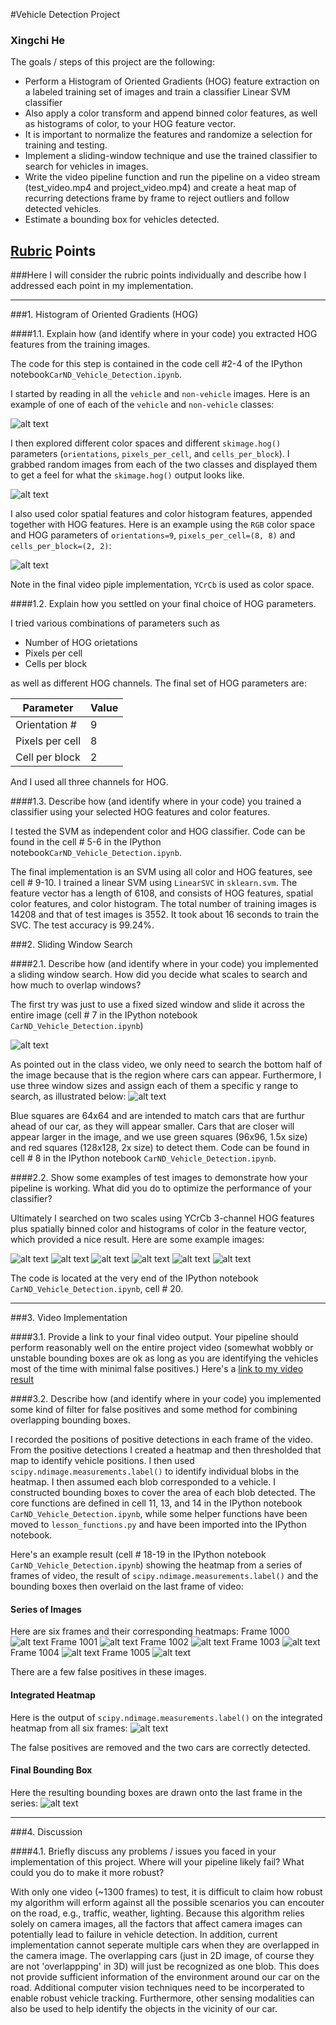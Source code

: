 


#Vehicle Detection Project

### Xingchi He


The goals / steps of this project are the following:

* Perform a Histogram of Oriented Gradients (HOG) feature extraction on a labeled training set of images and train a classifier Linear SVM classifier
* Also apply a color transform and append binned color features, as well as histograms of color, to your HOG feature vector. 
* It is important to normalize the features and randomize a selection for training and testing.
* Implement a sliding-window technique and use the trained classifier to search for vehicles in images.
* Write the video pipeline function and run the pipeline on a video stream (test_video.mp4 and project_video.mp4) and create a heat map of recurring detections frame by frame to reject outliers and follow detected vehicles.
* Estimate a bounding box for vehicles detected.

[//]: # (Image References)
[example_car_not_car]: ./output_images/example_car_not_car.png
[example_hog_feature]: ./output_images/example_hog_feature.png
[example_combined_normalized_feature]: ./output_images/example_combined_normalized_feature.png
[sliding_window]: ./output_images/sliding_window.png
[multi_scale_sliding_window]: ./output_images/multi_scale_sliding_window.png
[testimg1]: ./output_images/testimg1.png
[testimg2]: ./output_images/testimg2.png
[testimg3]: ./output_images/testimg3.png
[testimg4]: ./output_images/testimg4.png
[testimg5]: ./output_images/testimg5.png
[testimg6]: ./output_images/testimg6.png
[bboxes_and_heat_1]: ./output_images/bboxes_and_heat_frame_1000.png
[bboxes_and_heat_2]: ./output_images/bboxes_and_heat_frame_1001.png
[bboxes_and_heat_3]: ./output_images/bboxes_and_heat_frame_1002.png
[bboxes_and_heat_4]: ./output_images/bboxes_and_heat_frame_1003.png
[bboxes_and_heat_5]: ./output_images/bboxes_and_heat_frame_1004.png
[bboxes_and_heat_6]: ./output_images/bboxes_and_heat_frame_1005.png
[labels_map]: ./output_images/labels_map_frame_1000.png
[output_bboxes]: ./output_images/output_bboxes_frame_1005.png
[project_video]: ./project_video_vehicle_detection.mp4

## [Rubric](https://review.udacity.com/#!/rubrics/513/view) Points
###Here I will consider the rubric points individually and describe how I addressed each point in my implementation.  

---
###1. Histogram of Oriented Gradients (HOG)

####1.1. Explain how (and identify where in your code) you extracted HOG features from the training images.

The code for this step is contained in the code cell #2-4 of the IPython notebook`CarND_Vehicle_Detection.ipynb`.  

I started by reading in all the `vehicle` and `non-vehicle` images.  Here is an example of one of each of the `vehicle` and `non-vehicle` classes:

![alt text][example_car_not_car]

I then explored different color spaces and different `skimage.hog()` parameters (`orientations`, `pixels_per_cell`, and `cells_per_block`).  I grabbed random images from each of the two classes and displayed them to get a feel for what the `skimage.hog()` output looks like.

![alt text][example_hog_feature]

I also used color spatial features and color histogram features, appended together with HOG features. Here is an example using the `RGB` color space and HOG parameters of `orientations=9`, `pixels_per_cell=(8, 8)` and `cells_per_block=(2, 2)`:

![alt text][example_combined_normalized_feature]

Note in the final video piple implementation, `YCrCb` is used as color space.

####1.2. Explain how you settled on your final choice of HOG parameters.

I tried various combinations of parameters such as 

* Number of HOG orietations
* Pixels per cell
* Cells per block

as well as different HOG channels. The final set of HOG parameters are:

| Parameter       | Value| 
|-----------------|---|
| Orientation #   | 9 | 
| Pixels per cell | 8 | 
| Cell per block  | 2 | 

And I used all three channels for HOG.

####1.3. Describe how (and identify where in your code) you trained a classifier using your selected HOG features and color features.

I tested the SVM as independent color and HOG classifier. Code can be found in the cell # 5-6 in the IPython notebook`CarND_Vehicle_Detection.ipynb`. 

The final implementation is an SVM using all color and HOG features, see cell # 9-10. I trained a linear SVM using `LinearSVC` in `sklearn.svm`. The feature vector has a length of 6108, and consists of HOG features, spatial color features, and color histogram. The total number of training images is 14208 and that of test images is 3552. It took about 16 seconds to train the SVC. The test accuracy is 99.24%.

###2. Sliding Window Search

####2.1. Describe how (and identify where in your code) you implemented a sliding window search.  How did you decide what scales to search and how much to overlap windows?

The first try was just to use a fixed sized window and slide it across the entire image (cell # 7 in the IPython notebook `CarND_Vehicle_Detection.ipynb`)

![alt text][sliding_window]

As pointed out in the class video, we only need to search the bottom half of the image because that is the region where cars can appear. Furthermore, I use three window sizes and assign each of them a specific y range to search, as illustrated below:
![alt text][multi_scale_sliding_window]

Blue squares are 64x64 and are intended to match cars that are furthur ahead of our car, as they will appear smaller. Cars that are closer will appear larger in the image, and we use green squares (96x96, 1.5x size) and red squares (128x128, 2x size) to detect them. Code can be found in cell # 8 in the IPython notebook `CarND_Vehicle_Detection.ipynb`.

####2.2. Show some examples of test images to demonstrate how your pipeline is working.  What did you do to optimize the performance of your classifier?

Ultimately I searched on two scales using YCrCb 3-channel HOG features plus spatially binned color and histograms of color in the feature vector, which provided a nice result.  Here are some example images:

![alt text][testimg1]
![alt text][testimg2]
![alt text][testimg3]
![alt text][testimg4]
![alt text][testimg5]
![alt text][testimg6]


The code is located at the very end of the IPython notebook `CarND_Vehicle_Detection.ipynb`, cell # 20.

---

###3. Video Implementation

####3.1. Provide a link to your final video output.  Your pipeline should perform reasonably well on the entire project video (somewhat wobbly or unstable bounding boxes are ok as long as you are identifying the vehicles most of the time with minimal false positives.)
Here's a [link to my video result](./project_video_vehicle_detection_3.mp4)


####3.2. Describe how (and identify where in your code) you implemented some kind of filter for false positives and some method for combining overlapping bounding boxes.

I recorded the positions of positive detections in each frame of the video. From the positive detections I created a heatmap and then thresholded that map to identify vehicle positions.  I then used `scipy.ndimage.measurements.label()` to identify individual blobs in the heatmap.  I then assumed each blob corresponded to a vehicle. I constructed bounding boxes to cover the area of each blob detected. The core functions are defined in cell 11, 13, and 14 in the IPython notebook `CarND_Vehicle_Detection.ipynb`, while some helper functions have been moved to `lesson_functions.py` and have been imported into the IPython notebook.

Here's an example result (cell # 18-19 in the IPython notebook `CarND_Vehicle_Detection.ipynb`) showing the heatmap from a series of frames of video, the result of `scipy.ndimage.measurements.label()` and the bounding boxes then overlaid on the last frame of video:

#### Series of Images
Here are six frames and their corresponding heatmaps:
Frame 1000
![alt text][bboxes_and_heat_1]
Frame 1001
![alt text][bboxes_and_heat_2]
Frame 1002
![alt text][bboxes_and_heat_3]
Frame 1003
![alt text][bboxes_and_heat_4]
Frame 1004
![alt text][bboxes_and_heat_5]
Frame 1005
![alt text][bboxes_and_heat_6]

There are a few false positives in these images.

#### Integrated Heatmap
Here is the output of `scipy.ndimage.measurements.label()` on the integrated heatmap from all six frames:
![alt text][labels_map]

The false positives are removed and the two cars are correctly detected.

#### Final Bounding Box 
Here the resulting bounding boxes are drawn onto the last frame in the series:
![alt text][output_bboxes]

---

###4. Discussion

####4.1. Briefly discuss any problems / issues you faced in your implementation of this project.  Where will your pipeline likely fail?  What could you do to make it more robust?

With only one video (~1300 frames) to test, it is difficult to claim how robust my algorithm will erform against all the possible scenarios you can encouter on the road, e.g., traffic, weather, lighting. Because this algorithm relies solely on camera images, all the factors that affect camera images can potentially lead to failure in vehicle detection. In addition, current implementation cannot seperate multiple cars when they are overlapped in the camera image. The overlapping cars (just in 2D image, of course they are not 'overlappping' in 3D) will just be recognized as one blob. This does not provide sufficient information of the environment around our car on the road. Additional computer vision techniques need to be incorperated to enable robust vehicle tracking. Furthermore, other sensing modalities can also be used to help identify the objects in the vicinity of our car.  

